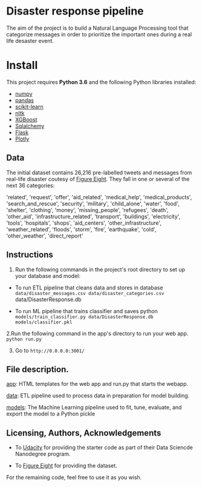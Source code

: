 # Disaster response pipeline

The aim of the project is to build a Natural Language Processing tool that categorize messages in order to prioritize the important ones
during a real life desaster event. 

# Install

This project requires **Python 3.6** and the following Python libraries installed:

- [numpy](http://www.numpy.org/)
- [pandas](http://pandas.pydata.org)
- [scikit-learn](http://scikit-learn.org/stable/)
- [nltk](https://www.nltk.org/install.html)
- [XGBoost](https://xgboost.readthedocs.io/en/latest/)
- [Sqlalchemy](https://www.sqlalchemy.org/)
- [Flask](http://flask.pocoo.org/)
- [Plotly](https://plot.ly/)

## Data

The initial dataset contains 26,216 pre-labelled tweets and messages from real-life disaster coutesy of [Figure Eight](https://www.figure-eight.com/). They fall in one or several of the next 36 categories:

'related',
 'request',
 'offer',
 'aid_related',
 'medical_help',
 'medical_products',
 'search_and_rescue',
 'security',
 'military',
 'child_alone',
 'water',
 'food',
 'shelter',
 'clothing',
 'money',
 'missing_people',
 'refugees',
 'death',
 'other_aid',
 'infrastructure_related',
 'transport',
 'buildings',
 'electricity',
 'tools',
 'hospitals',
 'shops',
 'aid_centers',
 'other_infrastructure',
 'weather_related',
 'floods',
 'storm',
 'fire',
 'earthquake',
 'cold',
 'other_weather',
 'direct_report'
 
 ## Instructions 

1. Run the following commands in the project's root directory to set up your database and model:
- To run ETL pipeline that cleans data and stores in database `data/disaster_messages.csv data/disaster_categories.csv` data/DisasterResponse.db

- To run ML pipeline that trains classifier and saves python `models/train_classifier.py data/DisasterResponse.db models/classifier.pkl`

2.Run the following command in the app's directory to run your web app. `python run.py`

3. Go to `http://0.0.0.0:3001/`



## File description.

[app](https://github.com/chrismartinezb/Disaster_response_pipeline/tree/master/app): HTML templates for the web app and run.py that starts the webapp.

[data](https://github.com/chrismartinezb/Disaster_response_pipeline/tree/master/data):  ETL pipeline used to process data in preparation for model building.

[models](https://github.com/chrismartinezb/Disaster_response_pipeline/tree/master/models): The Machine Learning pipeline used to fit, tune, evaluate, and export the model to a Python pickle
 

## Licensing, Authors, Acknowledgements

- To [Udacity](https://www.udacity.com/) for providing the starter code as part of their Data Sciencde Nanodegree program.

- To  [Figure Eight](https://www.figure-eight.com/) for providing the dataset.

For the remaining code, feel free to use it as you wish.
